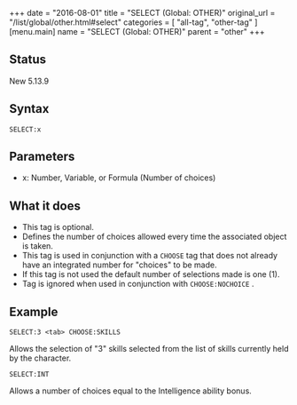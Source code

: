 +++
date = "2016-08-01"
title = "SELECT (Global: OTHER)"
original_url = "/list/global/other.html#select"
categories = [ "all-tag", "other-tag" ]
[menu.main]
    name = "SELECT (Global: OTHER)"
    parent = "other"
+++

## Status

New 5.13.9

## Syntax

`SELECT:x`

## Parameters

-   x: Number, Variable, or Formula (Number of choices)



What it does
------------

-   This tag is optional.
-   Defines the number of choices allowed every time the associated
    object is taken.
-   This tag is used in conjunction with a `CHOOSE` tag that does not
    already have an integrated number for "choices" to be made.
-   If this tag is not used the default number of selections made is
    one (1).
-   Tag is ignored when used in conjunction with `CHOOSE:NOCHOICE` .

Example
-------

`SELECT:3 <tab> CHOOSE:SKILLS`

Allows the selection of "3" skills selected from the list of skills
currently held by the character.

`SELECT:INT`

Allows a number of choices equal to the Intelligence ability bonus.

